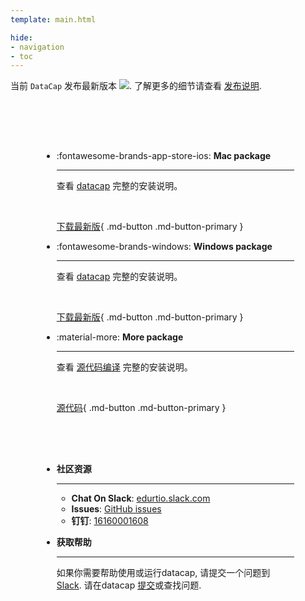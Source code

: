 ```yaml
---
template: main.html

hide:
- navigation
- toc
---
```


<style>
.md-typeset h1 {
  text-align: center;
  font-weight: 1000;
}
</style>

<div class="font-center">
当前 <code>DataCap</code> 发布最新版本 <img src="https://img.shields.io/github/v/release/EdurtIO/incubator-datacap.svg" />. 了解更多的细节请查看 <a href="/release-latest.html">发布说明</a>.
</div>

<div class="grid cards" markdown style="margin-top: 30px; padding: 50px;">

- :fontawesome-brands-app-store-ios: __Mac package__

    ---

    查看 [datacap](./reference/get_started/install.md) 完整的安装说明。

    <br />

    [下载最新版](https://github.com/EdurtIO/incubator-datacap/releases/latest){ .md-button .md-button-primary }

- :fontawesome-brands-windows: __Windows package__

    ---

    查看 [datacap](./reference/get_started/install.md) 完整的安装说明。

    <br />

    [下载最新版](https://github.com/EdurtIO/incubator-datacap/releases/latest){ .md-button .md-button-primary }

- :material-more: __More package__

    ---

    查看 [源代码编译](./reference/get_started/install.md#the-source-code-to-install) 完整的安装说明。

    <br />

    [源代码](https://github.com/EdurtIO/incubator-datacap){ .md-button .md-button-primary }

</div>

<div class="grid cards" markdown style="padding: 0 50px 30px 50px;">

- __社区资源__

    ---

    * **Chat On Slack**: [edurtio.slack.com](https://edurtio.slack.com/archives/C02EU2YM2N8)
    * **Issues**: [GitHub issues](https://github.com/EdurtIO/incubator-datacap/issues)
    * **钉钉**: [16160001608]()

- __获取帮助__

    ---

    如果你需要帮助使用或运行datacap, 请提交一个问题到 [Slack](https://edurtio.slack.com/archives/C02EU2YM2N8). 请在datacap [提交](https://github.com/EdurtIO/incubator-datacap/issues/new/choose)或查找问题.

</div>
